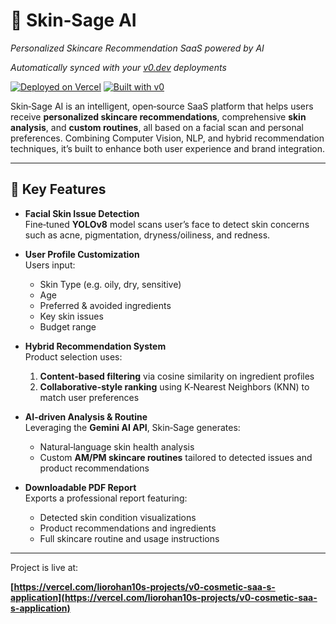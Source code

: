 # 💄 Skin‑Sage AI  
*Personalized Skincare Recommendation SaaS powered by AI*

*Automatically synced with your [v0.dev](https://v0.dev) deployments*

[![Deployed on Vercel](https://img.shields.io/badge/Deployed%20on-Vercel-black?style=for-the-badge&logo=vercel)](https://vercel.com/liorohan10s-projects/v0-cosmetic-saa-s-application)
[![Built with v0](https://img.shields.io/badge/Built%20with-v0.dev-black?style=for-the-badge)](https://v0.dev/chat/projects/fs3CAJNmuxd)

Skin‑Sage AI is an intelligent, open‑source SaaS platform that helps users receive **personalized skincare recommendations**, comprehensive **skin analysis**, and **custom routines**, all based on a facial scan and personal preferences. Combining Computer Vision, NLP, and hybrid recommendation techniques, it’s built to enhance both user experience and brand integration.

---

## 🧠 Key Features

- **Facial Skin Issue Detection**  
  Fine‑tuned **YOLOv8** model scans user’s face to detect skin concerns such as acne, pigmentation, dryness/oiliness, and redness.

- **User Profile Customization**  
  Users input:
  - Skin Type (e.g. oily, dry, sensitive)
  - Age
  - Preferred & avoided ingredients
  - Key skin issues
  - Budget range

- **Hybrid Recommendation System**  
  Product selection uses:
  1. **Content-based filtering** via cosine similarity on ingredient profiles  
  2. **Collaborative-style ranking** using K‑Nearest Neighbors (KNN) to match user preferences

- **AI-driven Analysis & Routine**  
  Leveraging the **Gemini AI API**, Skin‑Sage generates:
  - Natural‑language skin health analysis  
  - Custom **AM/PM skincare routines** tailored to detected issues and product recommendations

- **Downloadable PDF Report**  
  Exports a professional report featuring:
  - Detected skin condition visualizations
  - Product recommendations and ingredients
  - Full skincare routine and usage instructions

---

Project is live at:

**[https://vercel.com/liorohan10s-projects/v0-cosmetic-saa-s-application](https://vercel.com/liorohan10s-projects/v0-cosmetic-saa-s-application)**
